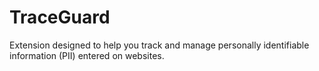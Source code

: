 # TraceGuard
Extension designed to help you track and manage personally identifiable information (PII) entered on websites.
